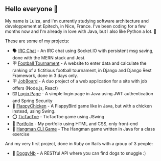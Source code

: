 ## Hello everyone 🤗

My name is Luiza, and I'm currently studying software architecture and developpement at Epitech, in Nice, France. I've been coding for a few months now and I'm already in love with Java, but I also like Python a lot. 🌹

These are some of my projects:
- 🗣️ [IRC Chat](https://github.com/yanamlnk/irc-server) - An IRC chat using Socket.IO with persistent msg saving, done with the MERN stack and Jest.
- 🪧 [Football Tournament](https://github.com/luizanbrg/test_technique) - A website to enter data and calculate the ranking of a 
fictitious football tournament, in Django and Django Rest Framework, done in 3 days only. 
- 🪧 [JobBoard](https://github.com/luizanbrg/jobBoard) - A duo project of a web application for a site with job offers (Node.js, React)
- ⌨️ [Login Page](https://github.com/luizanbrg/login-auth-api) - A simple login page in Java using JWT authentication and Spring Security
- 🐔 [FlappyChicken](https://github.com/luizanbrg/flappychicken) - A FlappyBird game like in Java, but with a chicken instead, using Swing.
- ⭕️ [TicTacToe](https://github.com/luizanbrg/tictactoe) - TicTacToe game using JSwing
- 💭 [Portfolio](https://github.com/luizanbrg/portfolio-luiza) - My portfolio using HTML and CSS, only front-end
- 📝 [Hangman CLI Game](https://github.com/luizanbrg/hangman) - The Hangman game written in Java for a class exercise

And my very first project, done in Ruby on Rails with a group of 3 people:
- 🐶 [DoggyNb](https://github.com/luizanbrg/doggynb2) - A RESTful API where you can find dogs to snuggle :)
